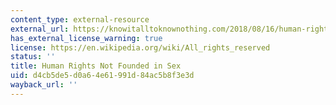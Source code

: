 ```yaml
---
content_type: external-resource
external_url: https://knowitalltoknownothing.com/2018/08/16/human-rights-not-founded-on-sex-by-angelina-grimke-1838/
has_external_license_warning: true
license: https://en.wikipedia.org/wiki/All_rights_reserved
status: ''
title: Human Rights Not Founded in Sex
uid: d4cb5de5-d0a6-4e61-991d-84ac5b8f3e3d
wayback_url: ''
---
```

